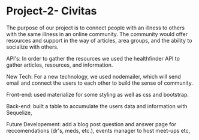 # Project-2- Civitas
The purpose of our project is to connect people with an illness to others with the same illness in an online community. The community would offer resources and support in the way of articles, area groups, and the ability to socialize with others. 

API's: In order to gather the resources we used the healthfinder API to gather articles, resources, and information.

New Tech: For a new technology, we used nodemailer, which will send email and connect the users to each other to build the sense of community.

Front-end: used materialize for some styling as well as css and bootstrap. 

Back-end: built a table to accumulate the users data and information with Sequelize, 

Future Developement: add a blog post question and answer page for reccomendations (dr's, meds, etc.), events manager to host meet-ups etc, 
